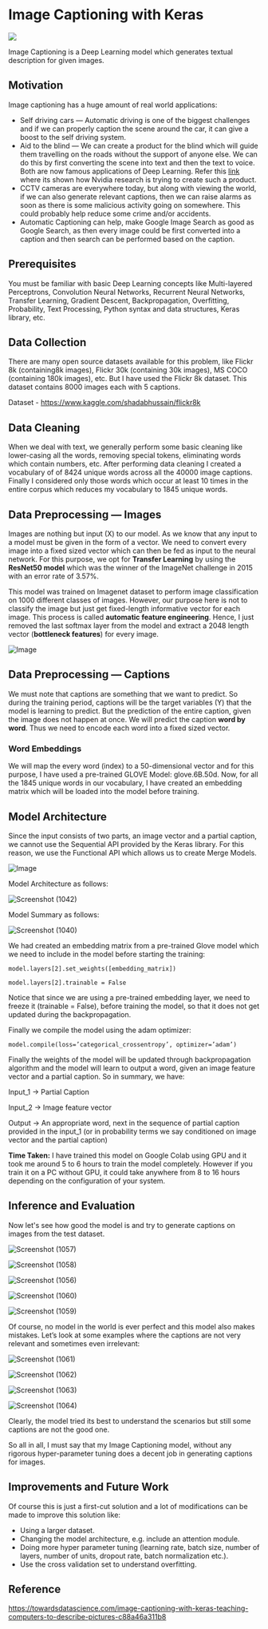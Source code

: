 # Image Captioning with Keras
![](https://camo.githubusercontent.com/1c502d149c62da4bd1055404c29743154b7bdd316aab0d466025751c2df7e163/68747470733a2f2f696d672e736869656c64732e696f2f62616467652f507974686f6e2d332e382d626c756576696f6c6574)

Image Captioning is a Deep Learning model which generates textual description for given images.


## Motivation 

Image captioning has a huge amount of real world applications:

- Self driving cars — Automatic driving is one of the biggest challenges and if we can properly caption the scene around the car, it can give a boost to the self driving system.
- Aid to the blind — We can create a product for the blind which will guide them travelling on the roads without the support of anyone else. We can do this by first converting the scene into text and then the text to voice. Both are now famous applications of Deep Learning. Refer this [link](https://www.youtube.com/watch?v=rLyF4XQLwr0) where its shown how Nvidia research is trying to create such a product.
- CCTV cameras are everywhere today, but along with viewing the world, if we can also generate relevant captions, then we can raise alarms as soon as there is some malicious activity going on somewhere. This could probably help reduce some crime and/or accidents.
- Automatic Captioning can help, make Google Image Search as good as Google Search, as then every image could be first converted into a caption and then search can be performed based on the caption.

## Prerequisites

You must be familiar with basic Deep Learning concepts like Multi-layered Perceptrons, Convolution Neural Networks, Recurrent Neural Networks, Transfer Learning, Gradient Descent, Backpropagation, Overfitting, Probability, Text Processing, Python syntax and data structures, Keras library, etc.

## Data Collection

There are many open source datasets available for this problem, like Flickr 8k (containing8k images), Flickr 30k (containing 30k images), MS COCO (containing 180k images), etc. But I have used the Flickr 8k dataset. This dataset contains 8000 images each with 5 captions.

Dataset - https://www.kaggle.com/shadabhussain/flickr8k

## Data Cleaning

When we deal with text, we generally perform some basic cleaning like lower-casing all the words, removing special tokens, eliminating words which contain numbers, etc. After performing data cleaning I created a vocabulary of of 8424 unique words across all the 40000 image captions. Finally I considered only those words which occur at least 10 times in the entire corpus which reduces my vocabulary to 1845 unique words.

## Data Preprocessing — Images

Images are nothing but input (X) to our model. As we know that any input to a model must be given in the form of a vector.
We need to convert every image into a fixed sized vector which can then be fed as input to the neural network. For this purpose, we opt for __Transfer Learning__ by using the __ResNet50 model__ which was the winner of the ImageNet challenge in 2015 with an error rate of 3.57%.

This model was trained on Imagenet dataset to perform image classification on 1000 different classes of images. However, our purpose here is not to classify the image but just get fixed-length informative vector for each image. This process is called __automatic feature engineering__. Hence, I just removed the last softmax layer from the model and extract a 2048 length vector (__bottleneck features__) for every image.

![Image](https://miro.medium.com/max/2000/1*9VoYufkvd-hBxK3p2NEWmw.png)

## Data Preprocessing — Captions

We must note that captions are something that we want to predict. So during the training period, captions will be the target variables (Y) that the model is learning to predict. But the prediction of the entire caption, given the image does not happen at once. We will predict the caption __word by word__. Thus we need to encode each word into a fixed sized vector.

### Word Embeddings

We will map the every word (index) to a 50-dimensional vector and for this purpose, I have used a pre-trained GLOVE Model: glove.6B.50d.
Now, for all the 1845 unique words in our vocabulary, I have created an embedding matrix which will be loaded into the model before training.

## Model Architecture

Since the input consists of two parts, an image vector and a partial caption, we cannot use the Sequential API provided by the Keras library. For this reason, we use the Functional API which allows us to create Merge Models.

![Image](https://miro.medium.com/max/2000/1*rfYN2EELhLvp2Van3Jo-Yw.jpeg)

Model Architecture as follows:

![Screenshot (1042)](https://user-images.githubusercontent.com/86401425/132658081-37324e8f-c0e0-45a7-adcb-d9f992a1ba86.png)

Model Summary as follows:

![Screenshot (1040)](https://user-images.githubusercontent.com/86401425/132658190-0e9fcbeb-d3a7-4988-b285-69892b5e371d.png)

We had created an embedding matrix from a pre-trained Glove model which we need to include in the model before starting the training:

`model.layers[2].set_weights([embedding_matrix])`

`model.layers[2].trainable = False`

Notice that since we are using a pre-trained embedding layer, we need to freeze it (trainable = False), before training the model, so that it does not get updated during the backpropagation.

Finally we compile the model using the adam optimizer:

`model.compile(loss=’categorical_crossentropy’, optimizer=’adam’)`

Finally the weights of the model will be updated through backpropagation algorithm and the model will learn to output a word, given an image feature vector and a partial caption. So in summary, we have:

Input_1 -> Partial Caption

Input_2 -> Image feature vector

Output -> An appropriate word, next in the sequence of partial caption provided in the input_1 (or in probability terms we say conditioned on image vector and the partial caption)

__Time Taken:__ I have trained this model on Google Colab using GPU and it took me around 5 to 6 hours to train the model completely. However if you train it on a PC without GPU, it could take anywhere from 8 to 16 hours depending on the configuration of your system.

## Inference and Evaluation

Now let's see how good the model is and try to generate captions on images from the test dataset.

![Screenshot (1057)](https://user-images.githubusercontent.com/86401425/132666957-04e7154d-f662-4010-9b31-20f6012261c2.png)

![Screenshot (1058)](https://user-images.githubusercontent.com/86401425/132667085-12516dba-a0b1-4c12-bf28-61a8a14df2f2.png)

![Screenshot (1056)](https://user-images.githubusercontent.com/86401425/132667239-f81122e9-825e-47a0-a473-7eb8907ea403.png)

![Screenshot (1060)](https://user-images.githubusercontent.com/86401425/132667304-810fa344-6761-4924-8ce1-898feb843e0b.png)

![Screenshot (1059)](https://user-images.githubusercontent.com/86401425/132667402-c4b3b9dd-2698-4028-8f0e-add6d5cf0db7.png)


Of course, no model in the world is ever perfect and this model also makes mistakes. Let’s look at some examples where the captions are not very relevant and sometimes even irrelevant:

![Screenshot (1061)](https://user-images.githubusercontent.com/86401425/132668665-9e9ba84b-7206-4d23-8690-ad7350a63b21.png)

![Screenshot (1062)](https://user-images.githubusercontent.com/86401425/132668781-b5156f4f-375d-4805-b9d5-675e942eb87b.png)

![Screenshot (1063)](https://user-images.githubusercontent.com/86401425/132668828-f4e05d90-b317-4693-9f33-13b6cd498414.png)

![Screenshot (1064)](https://user-images.githubusercontent.com/86401425/132668871-7fb6ac2f-940d-4089-997d-5a4a904137b7.png)


Clearly, the model tried its best to understand the scenarios but still some captions are not the good one.

So all in all, I must say that my Image Captioning model, without any rigorous hyper-parameter tuning does a decent job in generating captions for images.


## Improvements and Future Work

Of course this is just a first-cut solution and a lot of modifications can be made to improve this solution like:

- Using a larger dataset.
- Changing the model architecture, e.g. include an attention module.
- Doing more hyper parameter tuning (learning rate, batch size, number of layers, number of units, dropout rate, batch normalization etc.).
- Use the cross validation set to understand overfitting.

## Reference

https://towardsdatascience.com/image-captioning-with-keras-teaching-computers-to-describe-pictures-c88a46a311b8
